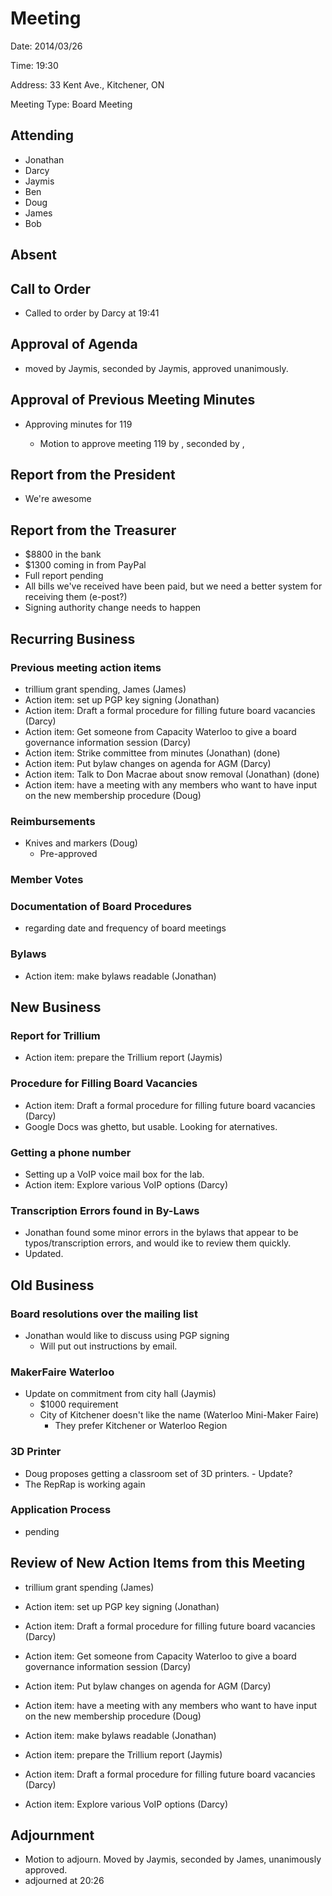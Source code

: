 # Meeting

Date: 2014/03/26

Time: 19:30

Address: 33 Kent Ave., Kitchener, ON

Meeting Type: Board Meeting

## Attending

* Jonathan
* Darcy
* Jaymis
* Ben
* Doug
* James
* Bob

## Absent


## Call to Order

* Called to order by Darcy at 19:41

## Approval of Agenda

* moved by Jaymis, seconded by Jaymis, approved unanimously.

## Approval of Previous Meeting Minutes

* Approving minutes for 119

    * Motion to approve meeting 119 by , seconded by , 

## Report from the President

* We're awesome

## Report from the Treasurer

* $8800 in the bank
* $1300 coming in from PayPal
* Full report pending
* All bills we've received have been paid, but we need a better system for receiving them (e-post?)
* Signing authority change needs to happen

## Recurring Business

### Previous meeting action items

* trillium grant spending, James (James)
* Action item: set up PGP key signing (Jonathan)
* Action item: Draft a formal procedure for filling future board vacancies (Darcy)
* Action item: Get someone from Capacity Waterloo to give a board governance information session (Darcy)
* Action item: Strike committee from minutes (Jonathan) (done)
* Action item: Put bylaw changes on agenda for AGM (Darcy)
* Action item: Talk to Don Macrae about snow removal (Jonathan) (done)
* Action item: have a meeting with any members who want to have input on the new membership procedure (Doug)

### Reimbursements

* Knives and markers (Doug)
    * Pre-approved

### Member Votes

### Documentation of Board Procedures

* regarding date and frequency of board meetings

### Bylaws

* Action item: make bylaws readable (Jonathan)

## New Business

### Report for Trillium

* Action item: prepare the Trillium report (Jaymis)

### Procedure for Filling Board Vacancies

* Action item: Draft a formal procedure for filling future board vacancies (Darcy)
* Google Docs was ghetto, but usable.  Looking for aternatives.

### Getting a phone number

* Setting up a VoIP voice mail box for the lab.
* Action item: Explore various VoIP options (Darcy)

### Transcription Errors found in By-Laws

* Jonathan found some minor errors in the bylaws that appear to be typos/transcription errors, and would ike to review them quickly.
* Updated.

## Old Business

### Board resolutions over the mailing list

* Jonathan would like to discuss using PGP signing
   * Will put out instructions by email.

### MakerFaire Waterloo

* Update on commitment from city hall (Jaymis)
    * $1000 requirement
    * City of Kitchener doesn't like the name (Waterloo Mini-Maker Faire)
        * They prefer Kitchener or Waterloo Region

### 3D Printer

* Doug proposes getting a classroom set of 3D printers. - Update?
* The RepRap is working again

### Application Process

* pending

## Review of New Action Items from this Meeting

* trillium grant spending (James)
* Action item: set up PGP key signing (Jonathan)
* Action item: Draft a formal procedure for filling future board vacancies (Darcy)
* Action item: Get someone from Capacity Waterloo to give a board governance information session (Darcy)
* Action item: Put bylaw changes on agenda for AGM (Darcy)
* Action item: have a meeting with any members who want to have input on the new membership procedure (Doug)

* Action item: make bylaws readable (Jonathan)
* Action item: prepare the Trillium report (Jaymis)
* Action item: Draft a formal procedure for filling future board vacancies (Darcy)
* Action item: Explore various VoIP options (Darcy)

## Adjournment

* Motion to adjourn. Moved by Jaymis, seconded by James, unanimously approved.
* adjourned at 20:26

